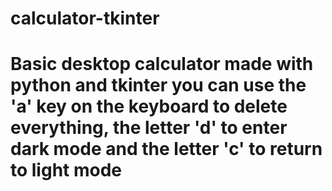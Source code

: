 # calculator-tkinter
# Basic desktop calculator made with python and tkinter you can use the 'a' key on the keyboard to delete everything, the letter 'd' to enter dark mode and the letter 'c' to return to light mode
